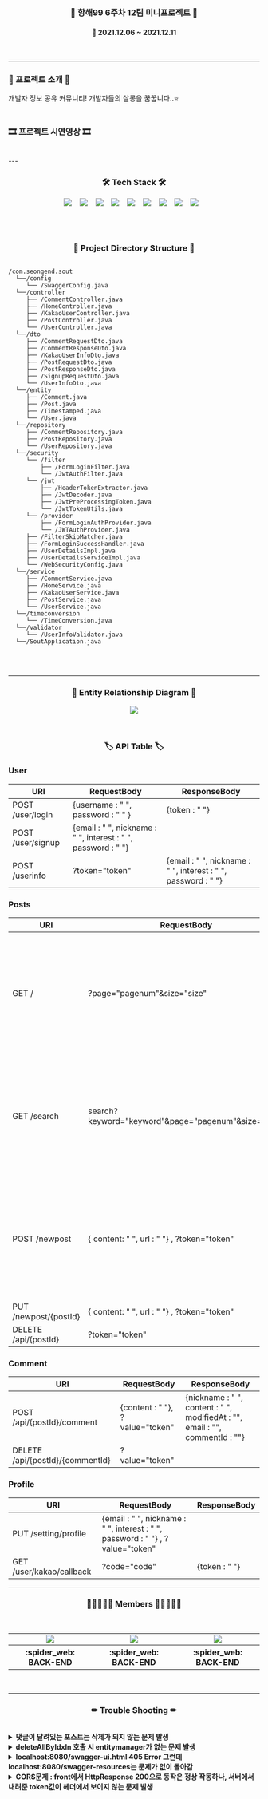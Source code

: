 <h3 align="center"><b>📰 항해99 6주차 12팀 미니프로젝트 📰</b></h3>
	
<h4 align="center">📆 2021.12.06 ~ 2021.12.11</h4>
<br>

---

<h3><b>🎫 프로젝트 소개 🎫</b></h3>
개발자 정보 공유 커뮤니티! 개발자들의 살롱을 꿈꿉니다..⭐
<br><br>

<h3><b>🎞 프로젝트 시연영상 🎞</b></h3>
<br>
---

<br>
<h3 align="center"><b>🛠 Tech Stack 🛠</b></h3>
<p align="center">
<img src="https://img.shields.io/badge/github-181717?style=flat&logo=github&logoColor=white"></a>&nbsp;&nbsp;&nbsp;
<img src="https://img.shields.io/badge/MySQL-005C84?style=flat&logo=mysql&logoColor=white"></a>&nbsp;&nbsp;&nbsp; 
<img src="https://img.shields.io/badge/Springboot-47?style=flat&logo=Springboot&logoColor=white"/></a>&nbsp;&nbsp;&nbsp; 
<img src="https://img.shields.io/badge/Java-ED8B00?style=flat&logo=java&logoColor=white"/></a>&nbsp;&nbsp;&nbsp;
<img src="https://img.shields.io/badge/JWT-000000?style=flat&logo=JSON%20web%20tokens&logoColor=white"></a>&nbsp;&nbsp;&nbsp;
<img src="https://img.shields.io/badge/Swagger-85EA2D?style=flat&logo=Swagger&logoColor=white"></a>&nbsp;&nbsp;&nbsp;
<img src="https://img.shields.io/badge/gradle-02303A?style=flat&logo=gradle&logoColor=white"></a>&nbsp;&nbsp;&nbsp;
<img src="https://img.shields.io/badge/Amazon_AWS-FF9900?style=flat&logo=amazonaws&logoColor=white"></a>&nbsp;&nbsp;&nbsp;
<img src="https://img.shields.io/badge/Notion-000000?style=flat&logo=notion&logoColor=white"></a>&nbsp;&nbsp;&nbsp;

<br><br>
<h3 align="center"><b>📂 Project Directory Structure 📁</b></h3>
<pre>
<code>
/com.seongend.sout
  └──/config
     └── /SwaggerConfig.java
  └──/controller
     ├── /CommentController.java
     ├── /HomeController.java
     ├── /KakaoUserController.java
     ├── /PostController.java
     └── /UserController.java
  └──/dto
     ├── /CommentRequestDto.java
     ├── /CommentResponseDto.java
     ├── /KakaoUserInfoDto.java
     ├── /PostRequestDto.java
     ├── /PostResponseDto.java
     ├── /SignupRequestDto.java
     └── /UserInfoDto.java
  └──/entity
     ├── /Comment.java
     ├── /Post.java
     ├── /Timestamped.java
     └── /User.java
  └──/repository
     ├── /CommentRepository.java
     ├── /PostRepository.java
     └── /UserRepository.java
  └──/security
     └── /filter
         ├── /FormLoginFilter.java
         └── /JwtAuthFilter.java
     └── /jwt
         ├── /HeaderTokenExtractor.java
         ├── /JwtDecoder.java
         ├── /JwtPreProcessingToken.java
         └── /JwtTokenUtils.java
     └── /provider
         ├── /FormLoginAuthProvider.java
         └── /JWTAuthProvider.java
     ├── /FilterSkipMatcher.java
     ├── /FormLoginSuccessHandler.java
     ├── /UserDetailsImpl.java
     ├── /UserDetailsServiceImpl.java
     └── /WebSecurityConfig.java
  └──/service
     ├── /CommentService.java
     ├── /HomeService.java
     ├── /KakaoUserService.java
     ├── /PostService.java
     └── /UserService.java
  └──/timeconversion
     └── /TimeConversion.java
  └──/validator
     └── /UserInfoValidator.java
  └──/SoutApplication.java
</code>
</pre>
<br>

---

<h3 align="center"><b>📢 Entity Relationship Diagram 📢</b></h3>
<p align="center"><img src="https://user-images.githubusercontent.com/57797592/145665724-4b516321-0d66-47e4-834b-e8aee8221664.png" /></p>

<br>
<h3 align="center"><b>🏷 API Table 🏷</b></h3>

### **User**

| **URI** | **RequestBody** | **ResponseBody** |
| --- | --- | --- |
| POST /user/login | {username : " ", password : " " } | {token : " "} |
| POST /user/signup | {email : " ", nickname : " ", interest : " ", password : " "} |   |
| POST /userinfo | ?token="token" | {email : " ", nickname : " ", interest : " ", password : " "} |

### **Posts**

| **URI** | **RequestBody** | **ResponseBody** |
| --- | --- | --- |
| GET / | ?page="pagenum"&size="size" | \[{email : " ", nickname : " ", interest : " ", content: " ", postId : "", modifiedAt : "", url : "", commentList: \[{nickname : " ", content : " ", modifiedAt : ""}\]}\] |
| GET /search | search?keyword\="keyword"&page="pagenum"&size="size" | \[{ email : " ", nickname : " ", interest : " ", content: " ", postId : "", modifiedAt : "", url : "" commentList: \[{ nickname : " ", content : " ", modifiedAt : "" }\] |
| POST /newpost | { content: " ", url : " "} , ?token\="token" | {email : " ", nickname : " ", interest : " ", content: " ", postId : "", modifiedAt : "", url : "", commentList: [{nickname : " ", content : " ", modifiedAt : ""}]} |
| PUT /newpost/{postId} | { content: " ", url : " "} , ?token\="token" |   |
| DELETE /api/{postId} | ?token\="token" |   |

### **Comment**

| **URI** | **RequestBody** | **ResponseBody** |
| --- | --- | --- |
| POST /api/{postId}/comment | {content : " "}, ?value="token" | {nickname : " ", content : " ", modifiedAt : "", email : "", commentId : ""} |
| DELETE /api/{postId}/{commentId} | ?value="token" |   |

### **Profile**

| **URI** | **RequestBody** | **ResponseBody** |
| --- | --- | --- |
| PUT /setting/profile | {email : " ", nickname : " ", interest : " ", password : " "} , ?value="token" |   |
| GET /user/kakao/callback | ?code="code" | {token : " "} |

---

<h3 align="center"><b>👨🏻‍🤝‍👨🏻 Members 👨🏻‍🤝‍👨🏻</b></h3>
<br>
<table align="center">
    <tr>
        <td align="center">
        <a href="https://diddl.tistory.com/"><img src="https://img.shields.io/badge/양성은-000AFF?style=뱃지모양&logo=로고&logoColor=white"/></a>
        </td>
        <td align="center">
        <a href="https://velog.io/@davidko"><img src="https://img.shields.io/badge/고성범-2DDC88?style=뱃지모양&logo=로고&logoColor=black"/></a>
        </td>
        <td align="center">
        <a href="https://www.notion.so/99-6-12-a6a6f7372d9d4d5a93af8803be40330e"><img src="https://img.shields.io/badge/성해인-D77EE9?style=뱃지모양&logo=로고&logoColor=white"/></a>
        </td>
    </tr>
    <tr>
        <th width="25%" align="center">:spider_web: BACK-END
        </th>
        <th width="25%" align="center">:spider_web: BACK-END
        </th>
        <th width="25%" align="center">:spider_web: BACK-END 
        </th>
    </tr>
</table>
<br>

---

<h3 align="center"><b>✏ Trouble Shooting ✏</b></h3>
<br>
<details>
    <summary>
       <b>댓글이 달려있는 포스트는 삭제가 되지 않는 문제 발생</b>
    </summary>
    <br><b>해결: 댓글 선 삭제 후 포스트 삭제</b>
    <br>방식 1: Entity 설계 시 JPA 양방향 관계로 설계 시, casecade.all 설정을 통해 해결 가능
    <br>방식 2: Entity 설계 시 JPA 단방향 관계로 설계 시, 댓글을 먼저 삭제한 후, 포스트 삭제
    <br>현재 프로젝트의 경우 처음 Entity 설계 시, 단방향으로 설계하여 방식 2번을 통해 문제를 해결하였다. 이렇듯 중간에 설계적 오류로 인해 발생하는 문제를 겪어보았는데 이러한 문제를 겪으며 처음 Entity 설계의 중요성을 알았고, 다음부터 테이블 간의 관계를 잘 생각해서 설계해야겠다는 것을 느꼈다..

```java
    @Transactional
    public Long deletePosts(Long postId) {
        Post post = postRepository.findById(postId).orElseThrow(() -> new IllegalArgumentException("게시물이 없습니다."));
        commentRepository.deleteAllByPost(post);
        postRepository.deleteById(postId);
        return postId;
    }

```

</details>
	
<details>
    <summary>
        <b>deleteAllByIdxIn 호출 시 entitymanager가 없는 문제 발생</b>
    </summary>

```java
javax.persistence.TransactionRequiredException: No EntityManager with actual transaction available for current thread - cannot reliably process 'remove' call

```

<br><b>해결 : @Transactional</b>
<br> 문제 발생 원인: deleteAllById함수 호출 시, EntityManager가 호출이 되는데 JPA Repository에 있는 기본적 함수들은 모두 @Transactional 어노테이션이 붙어있는 것과는 다르게
@Transactional이 붙어있는 deleteAllById라는 함수는 찾을 수가 없었다. -> 그렇다면 우리가 deleteAllById라는 함수를 호출 시 @Transactional 어노테이션을 반드시 붙여줘야만 EntityManager가 호출이 된다.


```java    
    @Transactional //이 어노테이션을 반드시 붙일 것
    public Long deletePosts(Long postId) {
    ...
        commentRepository.deleteAllByPost(post); //deleteAllByPost함수 호출
    ...
    }

```

</details>
	
<details>
    <summary>
        <b>localhost:8080/swagger-ui.html 405 Error 그런데 localhost:8080/swagger-resources는 문제가 없이 돌아감</b>
    </summary>
<br>문제 발생 원인 : URI 설정 시 root URI 다음에 바로 Path Variable로 받으면 swagger-ui의 GET POST 요청을 Block한다. -> swagger 자체의 버그? 문제로 예상됨
<br><b>해결 : /{postId} -> /api/{postId} 이런식으로 모두 수정</b>

```java
    @DeleteMapping("/api/{postId}")
    @PostMapping("/api/{postId}/comment")
    @DeleteMapping("/api/{postId}/{commentId}")
    // 총 3군데의 URI 수정 ps. 이 문제 진짜 아무리 쳐도 안나와요.. 해결하는데 10시간 걸림. star는 센스 아시져?
```

</details>

<details>
    <summary>
        <b>CORS문제 : front에서 HttpResponse 200으로 동작은 정상 작동하나, 서버에서 내려준 token값이 헤더에서 보이지 않는 문제 발생</b>
    </summary>
    <br>해결 : CORS 설정에서 addExposedHeader로 Authorization 값을 보이도록 설정해줌.
    
```java
public CorsConfigurationSource corsConfigurationSource() {
        CorsConfiguration configuration = new CorsConfiguration();
        ... 생략
        configuration.addExposedHeader("Authorization");
        ... 생략
        return source;
    }

```

</details>
